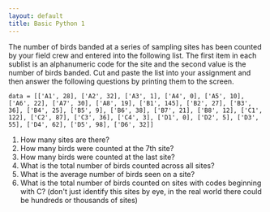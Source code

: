 ```yaml
---
layout: default
title: Basic Python 1
---
```


The number of birds banded at a series of sampling sites has been counted by
your field crew and entered into the following list. The first item in each
sublist is an alphanumeric code for the site and the second value is the number
of birds banded. Cut and paste the list into your assignment and then answer the
following questions by printing them to the screen.

    data = [['A1', 28], ['A2', 32], ['A3', 1], ['A4', 0], ['A5', 10], ['A6', 22], ['A7', 30], ['A8', 19], ['B1', 145], ['B2', 27], ['B3', 36], ['B4', 25], ['B5', 9], ['B6', 38], ['B7', 21], ['B8', 12], ['C1', 122], ['C2', 87], ['C3', 36], ['C4', 3], ['D1', 0], ['D2', 5], ['D3', 55], ['D4', 62], ['D5', 98], ['D6', 32]]

1.  How many sites are there?
2.  How many birds were counted at the 7th site?
3.  How many birds were counted at the last site?
4.  What is the total number of birds counted across all sites?
5.  What is the average number of birds seen on a site?
6.  What is the total number of birds counted on sites with codes
    beginning with C? (don't just identify this sites by eye, in the
    real world there could be hundreds or thousands of sites)

